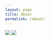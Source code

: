 ```yaml
---
layout: page
title: About
permalink: /about/
---
```


<img src="https://img.shields.io/badge/JavaScript-white?style=flat-square&logo=JavaScript&logoColor=F7DF1E"/>
<img src="https://img.shields.io/badge/React-white?style=flat-square&logo=React&logoColor=61DAFB"/>

